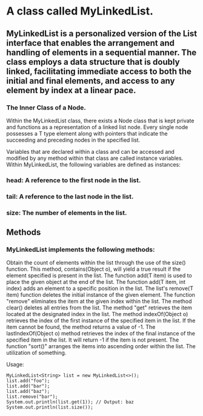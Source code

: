 # A class called MyLinkedList.
## MyLinkedList is a personalized version of the List interface that enables the arrangement and handling of elements in a sequential manner. The class employs a data structure that is doubly linked, facilitating immediate access to both the initial and final elements, and access to any element by index at a linear pace.

### The Inner Class of a Node.
Within the MyLinkedList class, there exists a Node class that is kept private and functions as a representation of a linked list node. Every single node possesses a T type element along with pointers that indicate the succeeding and preceding nodes in the specified list.

Variables that are declared within a class and can be accessed and modified by any method within that class are called instance variables.
Within MyLinkedList, the following variables are defined as instances:

### head: A reference to the first node in the list.
### tail: A reference to the last node in the list.
### size: The number of elements in the list.
## Methods
### MyLinkedList implements the following methods:

Obtain the count of elements within the list through the use of the size() function.
This method, contains(Object o), will yield a true result if the element specified is present in the list.
The function add(T item) is used to place the given object at the end of the list.
The function add(T item, int index) adds an element to a specific position in the list.
The list's remove(T item) function deletes the initial instance of the given element.
The function "remove" eliminates the item at the given index within the list.
The method clear() deletes all entries from the list.
The method "get" retrieves the item located at the designated index in the list.
The method indexOf(Object o) retrieves the index of the first instance of the specified item in the list. If the item cannot be found, the method returns a value of -1.
The lastIndexOf(Object o) method retrieves the index of the final instance of the specified item in the list. It will return -1 if the item is not present.
The function "sort()" arranges the items into ascending order within the list.
The utilization of something.

Usage:

``` 
MyLinkedList<String> list = new MyLinkedList<>();
list.add("foo");
list.add("bar");
list.add("baz");
list.remove("bar");
System.out.println(list.get(1)); // Output: baz
System.out.println(list.size()); 
```
